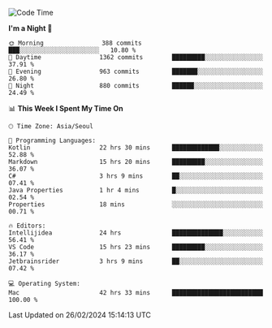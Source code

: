 <!--START_SECTION:waka-->
![Code Time](http://img.shields.io/badge/Code%20Time-403%20hrs%2014%20mins-blue)

**I'm a Night 🦉** 

```text
🌞 Morning                388 commits         ███░░░░░░░░░░░░░░░░░░░░░░   10.80 % 
🌆 Daytime                1362 commits        █████████░░░░░░░░░░░░░░░░   37.91 % 
🌃 Evening                963 commits         ███████░░░░░░░░░░░░░░░░░░   26.80 % 
🌙 Night                  880 commits         ██████░░░░░░░░░░░░░░░░░░░   24.49 % 
```


📊 **This Week I Spent My Time On** 

```text
🕑︎ Time Zone: Asia/Seoul

💬 Programming Languages: 
Kotlin                   22 hrs 30 mins      █████████████░░░░░░░░░░░░   52.88 % 
Markdown                 15 hrs 20 mins      █████████░░░░░░░░░░░░░░░░   36.07 % 
C#                       3 hrs 9 mins        ██░░░░░░░░░░░░░░░░░░░░░░░   07.41 % 
Java Properties          1 hr 4 mins         █░░░░░░░░░░░░░░░░░░░░░░░░   02.54 % 
Properties               18 mins             ░░░░░░░░░░░░░░░░░░░░░░░░░   00.71 % 

🔥 Editors: 
Intellijidea             24 hrs              ██████████████░░░░░░░░░░░   56.41 % 
VS Code                  15 hrs 23 mins      █████████░░░░░░░░░░░░░░░░   36.17 % 
Jetbrainsrider           3 hrs 9 mins        ██░░░░░░░░░░░░░░░░░░░░░░░   07.42 % 

💻 Operating System: 
Mac                      42 hrs 33 mins      █████████████████████████   100.00 % 
```


 Last Updated on 26/02/2024 15:14:13 UTC
<!--END_SECTION:waka-->
